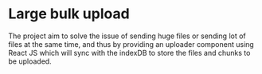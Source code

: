 # Large bulk upload

The project aim to solve the issue of sending huge files or sending lot of files at the same time,
and thus by providing an uploader component using React JS which will sync with the indexDB to store the files and chunks to be uploaded.
